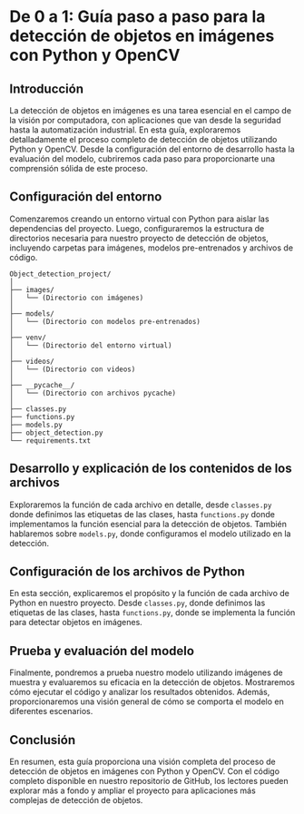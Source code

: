 # De 0 a 1: Guía paso a paso para la detección de objetos en imágenes con Python y OpenCV

## Introducción
La detección de objetos en imágenes es una tarea esencial en el campo de la visión por computadora, con aplicaciones que van desde la seguridad hasta la automatización industrial. En esta guía, exploraremos detalladamente el proceso completo de detección de objetos utilizando Python y OpenCV. Desde la configuración del entorno de desarrollo hasta la evaluación del modelo, cubriremos cada paso para proporcionarte una comprensión sólida de este proceso.

## Configuración del entorno
Comenzaremos creando un entorno virtual con Python para aislar las dependencias del proyecto. Luego, configuraremos la estructura de directorios necesaria para nuestro proyecto de detección de objetos, incluyendo carpetas para imágenes, modelos pre-entrenados y archivos de código.

```
Object_detection_project/
│
├── images/
│   └── (Directorio con imágenes)
│
├── models/
│   └── (Directorio con modelos pre-entrenados)
│
├── venv/
│   └── (Directorio del entorno virtual)
│
├── videos/
│   └── (Directorio con videos)
│
├── __pycache__/
│   └── (Directorio con archivos pycache)
│
├── classes.py
├── functions.py
├── models.py
├── object_detection.py
└── requirements.txt
```

## Desarrollo y explicación de los contenidos de los archivos
Exploraremos la función de cada archivo en detalle, desde `classes.py` donde definimos las etiquetas de las clases, hasta `functions.py` donde implementamos la función esencial para la detección de objetos. También hablaremos sobre `models.py`, donde configuramos el modelo utilizado en la detección.

## Configuración de los archivos de Python
En esta sección, explicaremos el propósito y la función de cada archivo de Python en nuestro proyecto. Desde `classes.py`, donde definimos las etiquetas de las clases, hasta `functions.py`, donde se implementa la función para detectar objetos en imágenes.

## Prueba y evaluación del modelo
Finalmente, pondremos a prueba nuestro modelo utilizando imágenes de muestra y evaluaremos su eficacia en la detección de objetos. Mostraremos cómo ejecutar el código y analizar los resultados obtenidos. Además, proporcionaremos una visión general de cómo se comporta el modelo en diferentes escenarios.

## Conclusión
En resumen, esta guía proporciona una visión completa del proceso de detección de objetos en imágenes con Python y OpenCV. Con el código completo disponible en nuestro repositorio de GitHub, los lectores pueden explorar más a fondo y ampliar el proyecto para aplicaciones más complejas de detección de objetos.

